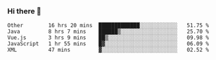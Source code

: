 ### Hi there 👋

<!--
**Hundeklemmen/Hundeklemmen** is a ✨ _special_ ✨ repository because its `README.md` (this file) appears on your GitHub profile.

Here are some ideas to get you started:

- 🔭 I’m currently working on ...
- 🌱 I’m currently learning ...
- 👯 I’m looking to collaborate on ...
- 🤔 I’m looking for help with ...
- 💬 Ask me about ...
- 📫 How to reach me: ...
- 😄 Pronouns: ...
- ⚡ Fun fact: ...
-->
<!--START_SECTION:waka-->
```text
Other        16 hrs 20 mins  █████████████░░░░░░░░░░░░   51.75 % 
Java         8 hrs 7 mins    ██████▒░░░░░░░░░░░░░░░░░░   25.70 % 
Vue.js       3 hrs 9 mins    ██▒░░░░░░░░░░░░░░░░░░░░░░   09.98 % 
JavaScript   1 hr 55 mins    █▓░░░░░░░░░░░░░░░░░░░░░░░   06.09 % 
XML          47 mins         ▓░░░░░░░░░░░░░░░░░░░░░░░░   02.52 % 
```
<!--END_SECTION:waka-->
